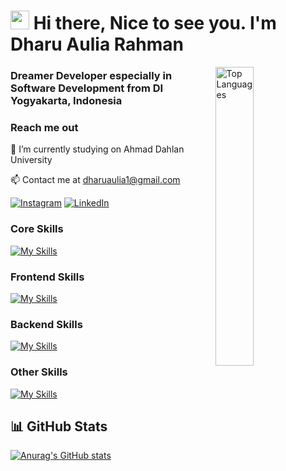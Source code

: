 <h1><img src="https://emojis.slackmojis.com/emojis/images/1531849430/4246/blob-sunglasses.gif?1531849430" width="30"/> Hi there, Nice to see you. I'm Dharu Aulia Rahman </h1>

<img align="right" width="35%" src="https://github-readme-stats.vercel.app/api/top-langs/?username=hanyarui&langs_count=10&theme=midnight-purple&hide_border=true&locale=en&custom_title=My%20Top%20%Languages" alt="Top Languages" />

<h3>Dreamer Developer especially in Software Development from DI Yogyakarta, Indonesia <img src="https://cdn-icons-png.flaticon.com/512/323/323372.png" width="15"/></h3>

<h3>Reach me out</h3>

🔭 I’m currently studying on Ahmad Dahlan University<br>

📫 Contact me at [dharuaulia1@gmail.com](mailto:dharurahman.cp.business@gmail.com)

[![Instagram](https://img.shields.io/badge/Instagram-%23E4405F.svg?logo=Instagram&logoColor=white)](https://instagram.com/ndhruine) [![LinkedIn](https://custom-icon-badges.demolab.com/badge/LinkedIn-0A66C2?logo=linkedin-white&logoColor=fff)](www.linkedin.com/in/ndhruine)

### Core Skills

[![My Skills](https://skillicons.dev/icons?i=git,js,python,java,kotlin)](https://skillicons.dev)

### Frontend Skills

[![My Skills](https://skillicons.dev/icons?i=figma,html,css,react,bootstrap,tailwind)](https://skillicons.dev)

### Backend Skills

[![My Skills](https://skillicons.dev/icons?i=nodejs,express,mysql,mongodb,firebase,linux,gradle)](https://skillicons.dev)

### Other Skills

[![My Skills](https://skillicons.dev/icons?i=ai,ps,pr)](https://skillicons.dev)

<h2>📊 GitHub Stats</h2>

[![Anurag's GitHub stats](https://github-readme-stats.vercel.app/api?username=hanyarui&show_icons=true&theme=midnight-purple&hide_border=true&include_all_commits=true)](https://github.com/anuraghazra/github-readme-stats)

